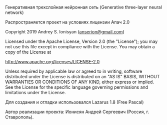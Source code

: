 Генеративная трехслойная нейронная сеть (Generative three-layer neural network) 

Распространяется проект на условиях лицензии Апач 2.0

Copyright 2019 Andrey S. Ionisyan (anserion@gmail.com)

Licensed under the Apache License, Version 2.0 (the "License"); you may not use this file except in compliance with the License. You may obtain a copy of the License at

http://www.apache.org/licenses/LICENSE-2.0

Unless required by applicable law or agreed to in writing, software distributed under the License is distributed on an "AS IS" BASIS, WITHOUT WARRANTIES OR CONDITIONS OF ANY KIND, either express or implied. See the License for the specific language governing permissions and limitations under the License.

Для создания и отладки использовался Lazarus 1.8 (Free Pascal)

Автор реализации проекта: Ионисян Андрей Сергеевич (Россия, г. Ставрополь).
